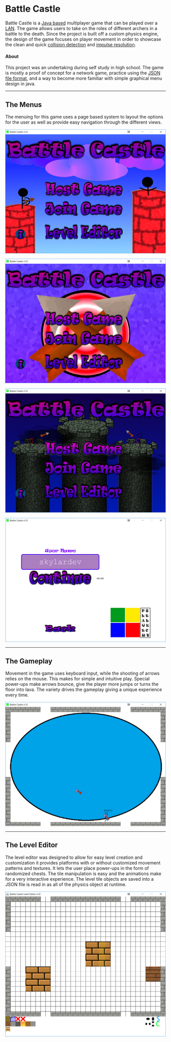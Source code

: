 # Battle Castle

Battle Castle is a
[Java based](https://en.wikipedia.org/wiki/Java_(programming_language))
multiplayer game that can be played over a
[LAN](https://en.wikipedia.org/wiki/Local_area_network). The game allows users
to take on the roles of different archers in a battle to the death. Since the
project is built off a custom physics engine, the design of the game focuses on
player movement in order to showcase the clean and quick
[collision detection](https://en.wikipedia.org/wiki/Collision_detection) and
[impulse resolution](https://en.wikipedia.org/wiki/Collision_response).

#### About
This project was an undertaking during self study in high school. The game is
mostly a proof of concept for a network game, practice using the [JSON file
format](https://en.wikipedia.org/wiki/JSON), and a way to become more familiar
with simple graphical menu design in java.
***
## The Menus
The menuing for this game uses a page based system to layout the options for the
user as well as provide easy navigation through the different views.

![Main Menu Picture 1](https://raw.githubusercontent.com/JCollins0/battlecastle/master/screenshots/battlecastle_main_menu1.png "Main Menu 1")

![Main Menu Picture 2](https://raw.githubusercontent.com/JCollins0/battlecastle/master/screenshots/battlecastle_main_menu2.png "Main Menu 2")

![Main Menu Picture 3](https://raw.githubusercontent.com/JCollins0/battlecastle/master/screenshots/battlecastle_main_menu3.png "Main Menu 3")

![Host Game Menu Picture](https://raw.githubusercontent.com/JCollins0/battlecastle/master/screenshots/battlecastle_host_menu.png "Host Game Menu")
***
## The Gameplay
Movement in the game uses keyboard input, while the shooting of arrows relies on
the mouse. This makes for simple and intuitive play. Special power-ups make
arrows bounce, give the player more jumps or turns the floor into lava. The
variety drives the gameplay giving a unique experience every time.

![Gameplay Picture](https://raw.githubusercontent.com/JCollins0/battlecastle/master/screenshots/battlecastle_gameplay1.png "Gameplay")
***
## The Level Editor
The level editor was designed to allow for easy level creation and customization
it provides platforms with or without customized movement patterns and textures.
It lets the user place power-ups in the form of randomized chests. The tile
manipulation is easy and the animations make for a very interactive experience.
The level tile objects are saved into a JSON file is read in as all of the
physics object at runtime.

![Level Editor Picture](https://raw.githubusercontent.com/JCollins0/battlecastle/master/screenshots/battlecastle_level_editor1.png "Level Editor")
